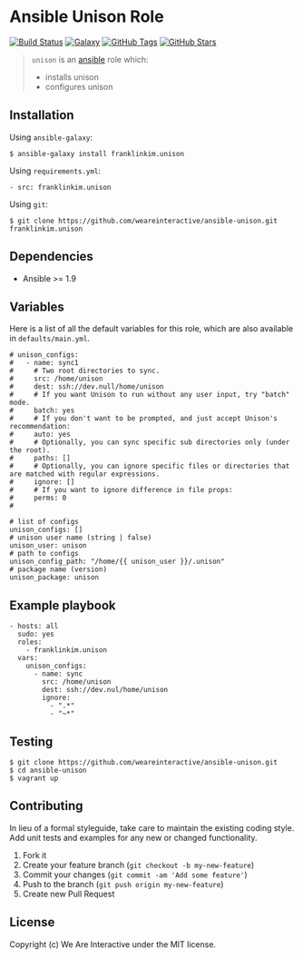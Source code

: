 # Ansible Unison Role

[![Build Status](https://img.shields.io/travis/weareinteractive/ansible-unison.svg)](https://travis-ci.org/weareinteractive/ansible-unison)
[![Galaxy](http://img.shields.io/badge/galaxy-franklinkim.unison-blue.svg)](https://galaxy.ansible.com/list#/roles/)
[![GitHub Tags](https://img.shields.io/github/tag/weareinteractive/ansible-unison.svg)](https://github.com/weareinteractive/ansible-unison)
[![GitHub Stars](https://img.shields.io/github/stars/weareinteractive/ansible-unison.svg)](https://github.com/weareinteractive/ansible-unison)

> `unison` is an [ansible](http://www.ansible.com) role which:
>
> * installs unison
> * configures unison

## Installation

Using `ansible-galaxy`:

```
$ ansible-galaxy install franklinkim.unison
```

Using `requirements.yml`:

```
- src: franklinkim.unison
```

Using `git`:

```
$ git clone https://github.com/weareinteractive/ansible-unison.git franklinkim.unison
```

## Dependencies

* Ansible >= 1.9

## Variables

Here is a list of all the default variables for this role, which are also available in `defaults/main.yml`.

```
# unison_configs:
#   - name: sync1
#     # Two root directories to sync.
#     src: /home/unison
#     dest: ssh://dev.null/home/unison
#     # If you want Unison to run without any user input, try "batch" mode.
#     batch: yes
#     # If you don't want to be prompted, and just accept Unison's recommendation:
#     auto: yes
#     # Optionally, you can sync specific sub directories only (under the root).
#     paths: []
#     # Optionally, you can ignore specific files or directories that are matched with regular expressions.
#     ignore: []
#     # If you want to ignore difference in file props:
#     perms: 0
#

# list of configs
unison_configs: []
# unison user name (string | false)
unison_user: unison
# path to configs
unison_config_path: "/home/{{ unison_user }}/.unison"
# package name (version)
unison_package: unison
```

## Example playbook

```
- hosts: all
  sudo: yes
  roles:
    - franklinkim.unison
  vars:
    unison_configs:
      - name: sync
        src: /home/unison
        dest: ssh://dev.nul/home/unison
        ignore:
          - ".*"
          - "~*"
```

## Testing

```
$ git clone https://github.com/weareinteractive/ansible-unison.git
$ cd ansible-unison
$ vagrant up
```

## Contributing
In lieu of a formal styleguide, take care to maintain the existing coding style. Add unit tests and examples for any new or changed functionality.

1. Fork it
2. Create your feature branch (`git checkout -b my-new-feature`)
3. Commit your changes (`git commit -am 'Add some feature'`)
4. Push to the branch (`git push origin my-new-feature`)
5. Create new Pull Request

## License
Copyright (c) We Are Interactive under the MIT license.
